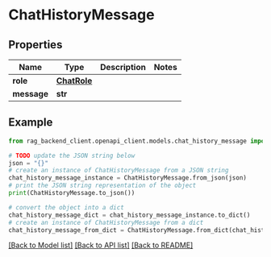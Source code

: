 # ChatHistoryMessage



## Properties

Name | Type | Description | Notes
------------ | ------------- | ------------- | -------------
**role** | [**ChatRole**](ChatRole.md) |  | 
**message** | **str** |  | 

## Example

```python
from rag_backend_client.openapi_client.models.chat_history_message import ChatHistoryMessage

# TODO update the JSON string below
json = "{}"
# create an instance of ChatHistoryMessage from a JSON string
chat_history_message_instance = ChatHistoryMessage.from_json(json)
# print the JSON string representation of the object
print(ChatHistoryMessage.to_json())

# convert the object into a dict
chat_history_message_dict = chat_history_message_instance.to_dict()
# create an instance of ChatHistoryMessage from a dict
chat_history_message_from_dict = ChatHistoryMessage.from_dict(chat_history_message_dict)
```
[[Back to Model list]](../README.md#documentation-for-models) [[Back to API list]](../README.md#documentation-for-api-endpoints) [[Back to README]](../README.md)


